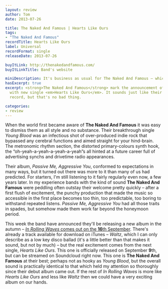 ```yaml
---
layout: review
author: Tom
date: 2013-07-26

title: The Naked And Famous | Hearts Like Ours
tags:
- "The Naked And Famous"
recordTitle: Hearts Like Ours
label: Universal
recordFormat: single
releaseDate: 2013-07-26

buyItLink: http://thenakedandfamous.com/
buyItLinkTitle: Band's website

miniDescription: It's business as usual for The Naked And Famous – which is good news for this reviewer. 
hasExcerpt: true
excerpt: <strong>The Naked And Famous</strong> mark the announcement of a new album
  with new single <em>Hearts Like Ours</em>. It sounds just like their last
  record, but that's no bad thing.

categories:
- review
---
```


When the world first became aware of **The Naked And Famous** it was easy to dismiss them as all style and no substance. Their breakthrough single *Young Blood* was an infectious shot of over-produced indie rock that bypassed any cerebral functions and aimed straight for your hind-brain. The metronomic rhythm section, the distorted primary-colours synth hook, the “oh-yeah-a-yeah-a-yeah-a-yeah”s all hinted at a future career full of advertising synchs and drivetime radio appearances.

Their album, *Passive Me, Aggressive You*, conformed to expectations in many ways, but it turned out there was more to it than many of us had predicted. For starters, I'm still listening to it fairly regularly even now, a few years later. In my experience bands with the kind of sound **The Naked And Famous** were peddling often outstay their welcome pretty quickly – after a first flush of excitement, the punchy production that made the music so accessible in the first place becomes too thin, too predictable, too boring to withstand repeated listens. *Passive Me, Aggressive You* had all those traits in spades, but somehow made them work far beyond the honeymoon period.

This week the band have announced they'll be releasing a new album in the autumn – [*In Rolling Waves* comes out on the **16**th September](https://itunes.apple.com/gb/album/in-rolling-waves/id675818532). There's already a track available for download on iTunes – *Waltz*, which I can only describe as a low key disco ballad (it's a little better than that makes it sound, but not by much) – but the real excitement comes from the next single, *Hearts Like Ours*. This one is officially released on September **9**th, but can be streamed on Soundcloud right now. This one is **The Naked And Famous** at their best; perhaps not as hooky as *Young Blood*, but the overall sound is practically identical to that which held my attention so thoroughly since their debut album came out. If the rest of *In Rolling Waves* is more like *Hearts Like Ours* and less like *Waltz* then we could have a very exciting album on our hands.